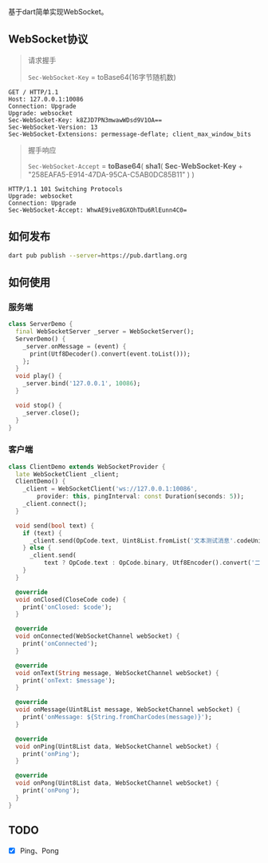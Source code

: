 
基于dart简单实现WebSocket。

## WebSocket协议

> 请求握手
>
> `Sec-WebSocket-Key` = toBase64(16字节随机数)
```http
GET / HTTP/1.1
Host: 127.0.0.1:10086
Connection: Upgrade
Upgrade: websocket
Sec-WebSocket-Key: k8ZJD7PN3mwawWDsd9V1OA==
Sec-WebSocket-Version: 13
Sec-WebSocket-Extensions: permessage-deflate; client_max_window_bits
```

> 握手响应
>
> `Sec-WebSocket-Accept` = **toBase64**( **sha1**( **Sec**-**WebSocket**-**Key** + "258EAFA5-E914-47DA-95CA-C5AB0DC85B11" )  )

```http
HTTP/1.1 101 Switching Protocols
Upgrade: websocket
Connection: Upgrade
Sec-WebSocket-Accept: WhwAE9ive8GXOhTDu6RlEunn4C0=
```

## 如何发布

```bash
dart pub publish --server=https://pub.dartlang.org
```

## 如何使用

### 服务端

```dart
class ServerDemo {
  final WebSocketServer _server = WebSocketServer();
  ServerDemo() {
    _server.onMessage = (event) {
      print(Utf8Decoder().convert(event.toList()));
    };
  }
  void play() {
    _server.bind('127.0.0.1', 10086);
  }

  void stop() {
    _server.close();
  }
}
```

### 客户端

```dart
class ClientDemo extends WebSocketProvider {
  late WebSocketClient _client;
  ClientDemo() {
    _client = WebSocketClient('ws://127.0.0.1:10086',
        provider: this, pingInterval: const Duration(seconds: 5));
    _client.connect();
  }

  void send(bool text) {
    if (text) {
      _client.send(OpCode.text, Uint8List.fromList('文本测试消息'.codeUnits));
    } else {
      _client.send(
          text ? OpCode.text : OpCode.binary, Utf8Encoder().convert('二进制测试消息'));
    }
  }

  @override
  void onClosed(CloseCode code) {
    print('onClosed: $code');
  }

  @override
  void onConnected(WebSocketChannel webSocket) {
    print('onConnected');
  }

  @override
  void onText(String message, WebSocketChannel webSocket) {
    print('onText: $message');
  }

  @override
  void onMessage(Uint8List message, WebSocketChannel webSocket) {
    print('onMessage: ${String.fromCharCodes(message)}');
  }

  @override
  void onPing(Uint8List data, WebSocketChannel webSocket) {
    print('onPing');
  }

  @override
  void onPong(Uint8List data, WebSocketChannel webSocket) {
    print('onPong');
  }
}
```

## TODO

- [x] Ping、Pong